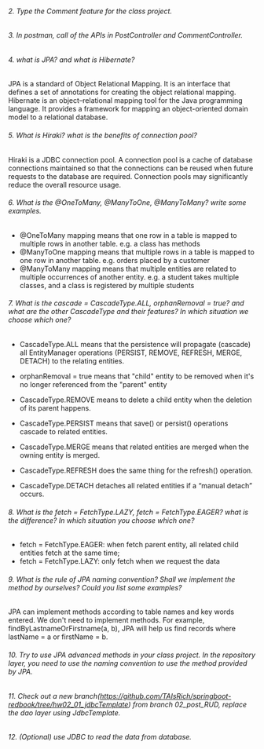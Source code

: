 ###### 2. Type the Comment feature for the class project.
###### 3. In postman, call of the APIs in PostController and CommentController.
###### 4. what is JPA? and what is Hibernate?
JPA is a standard of Object Relational Mapping. It is an interface that defines a set of annotations for creating the object relational mapping.
Hibernate is an object–relational mapping tool for the Java programming language. It provides a framework for mapping an object-oriented domain model to a relational database.

###### 5. What is Hiraki? what is the benefits of connection pool?
Hiraki is a JDBC connection pool. 
A connection pool is a cache of database connections maintained so that the connections can be reused when future requests to the database are required. Connection pools may significantly reduce the overall resource usage.
###### 6. What is the @OneToMany, @ManyToOne, @ManyToMany? write some examples.
- @OneToMany mapping means that one row in a table is mapped to multiple rows in another table. e.g. a class has methods
- @ManyToOne mapping means that multiple rows in a table is mapped to one row in another table. e.g. orders placed by a customer
- @ManyToMany mapping means that multiple entities are related to multiple occurrences of another entity. e.g. a student takes multiple classes, and a class is registered by multiple students
###### 7. What is the cascade = CascadeType.ALL, orphanRemoval = true? and what are the other CascadeType and their features? In which situation we choose which one?
- CascadeType.ALL means that the persistence will propagate (cascade) all EntityManager operations (PERSIST, REMOVE, REFRESH, MERGE, DETACH) to the relating entities.
- orphanRemoval = true means that "child" entity to be removed when it's no longer referenced from the "parent" entity

- CascadeType.REMOVE means to delete a child entity when the deletion of its parent happens. 
- CascadeType.PERSIST means that save() or persist() operations cascade to related entities.
- CascadeType.MERGE means that related entities are merged when the owning entity is merged.
- CascadeType.REFRESH does the same thing for the refresh() operation.
- CascadeType.DETACH detaches all related entities if a “manual detach” occurs.

###### 8. What is the fetch = FetchType.LAZY, fetch = FetchType.EAGER? what is the difference? In which situation you choose which one?
- fetch = FetchType.EAGER: when fetch parent entity, all related child entities fetch at the same time;
- fetch = FetchType.LAZY: only fetch when we request the data
###### 9. What is the rule of JPA naming convention? Shall we implement the method by ourselves? Could you list some examples?
JPA can implement methods according to table names and key words entered. We don't need to implement methods. 
For example, findByLastnameOrFirstname(a, b), JPA will help us find records where lastName = a or firstName = b. 

###### 10. Try to use JPA advanced methods in your class project. In the repository layer, you need to use the naming convention to use the method provided by JPA.

###### 11. Check out a new branch(https://github.com/TAIsRich/springboot-redbook/tree/hw02_01_jdbcTemplate) from branch 02_post_RUD, replace the dao layer using JdbcTemplate.

###### 12. (Optional) use JDBC to read the data from database.
